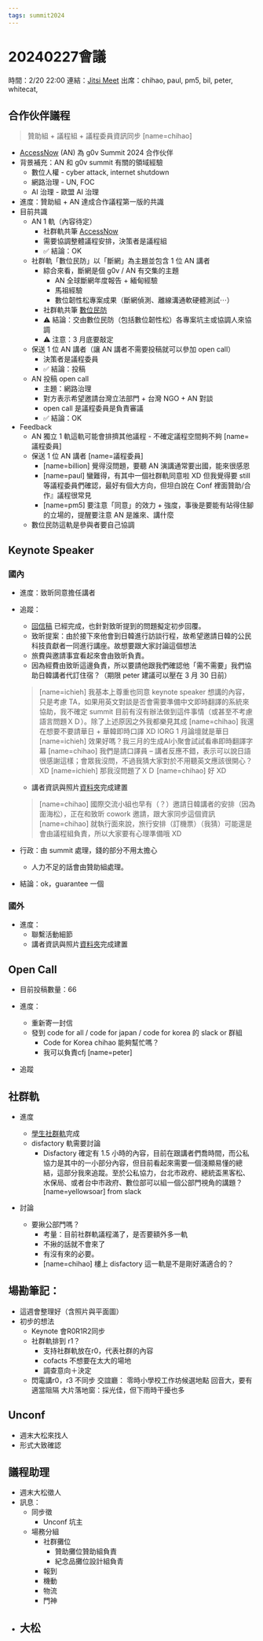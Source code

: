 ```yaml
---
tags: summit2024
---
```

# 20240227會議

時間：2/20 22:00
連結：[Jitsi Meet](https://jitsi.ocf.tw/g0vsummit2024program)
出席：chihao, paul, pm5, bil, peter, whitecat, 

## 合作伙伴議程
> 贊助組 + 議程組 + 議程委員資訊同步 [name=chihao]

- [AccessNow](https://www.accessnow.org/) (AN) 為 g0v Summit 2024 合作伙伴
- 背景補充：AN 和 g0v summit 有關的領域經驗
    - 數位人權 - cyber attack, internet shutdown
    - 網路治理 - UN, FOC
    - AI 治理 - 歐盟 AI 治理
- 進度：贊助組 + AN 達成合作議程第一版的共識
- 目前共識
    - AN 1 軌（內容待定）
        - 社群軌共筆 [AccessNow](/oTzW4X4kTO25IWqiE_ylNw)
        - 需要協調整體議程安排，決策者是議程組
        - ✅ 結論：OK
    - 社群軌「數位民防」以「斷網」為主題並包含 1 位 AN 講者
        - 綜合來看，斷網是個 g0v / AN 有交集的主題
            - AN 全球斷網年度報告 + 緬甸經驗
            - 馬祖經驗
            - 數位韌性松專案成果（斷網偵測、離線溝通軟硬體測試⋯）
        - 社群軌共筆 [數位民防](/@chihao/BJXN1lPah)
        - ⚠️ 結論：交由數位民防（包括數位韌性松）各專案坑主或協調人來協調
        - ⚠️ 注意：3 月底要敲定
    - 保送 1 位 AN 講者（讓 AN 講者不需要投稿就可以參加 open call）
        - 決策者是議程委員
        - ✅ 結論：投稿
    - AN 投稿 open call
        - 主題：網路治理
        - 對方表示希望邀請台灣立法部門 + 台灣 NGO + AN 對談
        - open call 是議程委員是負責審議
        - ✅ 結論：OK
- Feedback
    - AN 獨立 1 軌這軌可能會排擠其他議程 - 不確定議程空間夠不夠 [name=議程委員]
    - 保送 1 位 AN 講者 [name=議程委員]
        - [name=billion] 覺得沒問題，要聽 AN 演講通常要出國，能來很感恩
        - [name=paul] 蠻難得，有其中一個社群軌同意啦 XD 但我覺得要 still 等議程委員們確認，最好有個大方向，但坦白說在 Conf 裡面贊助/合作』議程很常見
        - [name=pm5] 要注意「同意」的效力 + 強度，事後是要能有站得住腳的立場的，提醒要注意 AN 是誰來、講什麼
    - 數位民防這軌是參與者要自己協調

## Keynote Speaker
### 國內
- 進度：致昕同意擔任講者
- 追蹤：
    - [回信稿](https://docs.google.com/document/d/1pYJ06gM07hGQ4H-szq4bL-PTLDd8sksSu03LzNIzCUY/edit) 已經完成，也針對致昕提到的問題擬定初步回覆。
    - 致昕提案：由於接下來他會到日韓進行訪談行程，故希望邀請日韓的公民科技貢獻者一同進行講座。故想要跟大家討論這個想法
    - 旅費與邀請事宜看起來會由致昕負責。
    - 因為經費由致昕這邊負責，所以要請他跟我們確認他「需不需要」我們協助日韓講者代訂住宿？（期限 peter 建議可以壓在 3 月 30 日前）
    > [name=ichieh] 我基本上尊重也同意 keynote speaker 想講的內容，只是考慮 TA，如果用英文對談是否會需要準備中文即時翻譯的系統來協助，我不確定 summit 目前有沒有辦法做到這件事情（或甚至不考慮語言問題ＸＤ）。除了上述原因之外我都樂見其成
    > [name=chihao] 我還在想要不要請華日 + 華韓即時口譯 XD IORG 1 月論壇就是華日
    > [name=ichieh] 效果好嗎？我三月的生成AI小聚會試試看串即時翻譯字幕
    > [name=chihao] 我們是請口譯員 – 講者反應不錯，表示可以說日語很感謝這樣；會眾我沒問，不過我猜大家對於不用聽英文應該很開心？XD
    > [name=ichieh] 那我沒問題了ＸＤ 
    > [name=chihao] 好 XD
    - 講者資訊與照片[資料夾](https://drive.google.com/drive/folders/1i0DFamv3ndZ17Oj6o6VKrkJOJq9yGFL2?usp=share_link)完成建置
    > [name=chihao] 國際交流小組也早有（？）邀請日韓講者的安排（因為面海松），正在和致昕 cowork 邀請，跟大家同步這個資訊
    > [name=chihao] 就執行面來說，旅行安排（訂機票）（我猜）可能還是會由議程組負責，所以大家要有心理準備哦 XD
- 行政：由 summit 處理，錢的部分不用太擔心
    - 人力不足的話會由贊助組處理。

- 結論：ok，guarantee 一個

### 國外
- 進度：
    - 聯繫活動細節
    - 講者資訊與照片[資料夾](https://drive.google.com/drive/folders/1c4eDrM73wyZsk6_sTkKKMzEvg29TS5Ju?usp=share_link)完成建置 

## Open Call 
- 目前投稿數量：66
- 進度：
    - 重新寄一封信
    - 發到 code for all / code for japan / code for korea 的 slack or 群組
        - Code for Korea chihao 能夠幫忙嗎？
        - 我可以負責cfj [name=peter]

- 追蹤

## 社群軌
- 進度
    - [學生社群軌](https://g0v.hackmd.io/O-BwI5kCSVezlQAA_iaW6Q?view)完成
    - disfactory 軌需要討論
        - Disfactory 確定有 1.5 小時的內容，目前在跟講者們喬時間，而公私協力是其中的一小部分內容，但目前看起來需要一個淺顯易懂的總結，這部分我來追蹤。至於公私協力，台北市政府、總統盃黑客松、水保局、或者台中市政府、數位部可以組一個公部門視角的講題？[name=yellowsoar] from slack

- 討論
    - 要揪公部門嗎？
        - 考量：目前社群軌議程滿了，是否要額外多一軌
        - 不揪的話就不會來了
        - 有沒有來的必要。
        - [name=chihao] 樓上 disfactory 這一軌是不是剛好滿適合的？

## 場勘筆記：
- 這週會整理好（含照片與平面圖）
- 初步的想法
    - Keynote 會R0R1R2同步
    - 社群軌排到 r1？
        - 支持社群軌放在r0，代表社群的內容
        - cofacts 不想要在太大的場地
        - 調查意向＋決定
    - 閃電講r0，r3 不同步
交誼廳：
零時小學校工作坊候選地點
回音大，要有適當阻隔
大片落地窗：採光佳，但下雨時干擾也多

## Unconf 
- 週末大松來找人
- 形式大致確認

## 議程助理
- 週末大松徵人
- 訊息：
    - 同步徵
        - Unconf 坑主
    - 場務分組
        - 社群攤位
            - 贊助攤位贊助組負責
            - 紀念品攤位設計組負青
        - 報到
        - 機動
        - 物流
        - 門神
- 大松
    - 